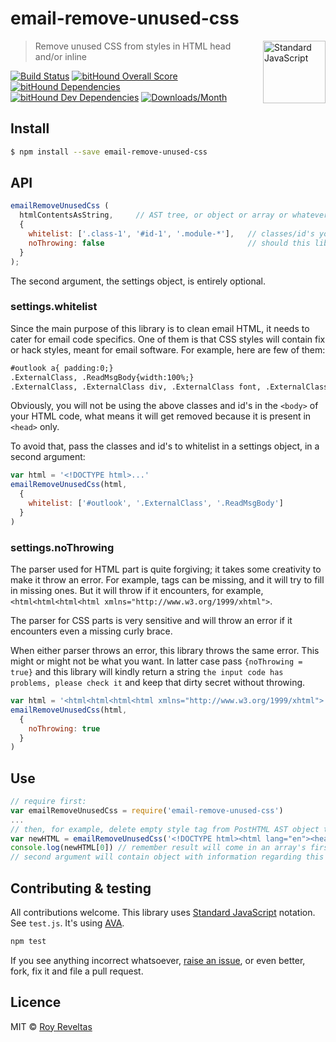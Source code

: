 # email-remove-unused-css

<a href="https://github.com/feross/standard" style="float: right; padding: 0 0 20px 20px;"><img src="https://cdn.rawgit.com/feross/standard/master/sticker.svg" alt="Standard JavaScript" width="100" align="right"></a>

> Remove unused CSS from styles in HTML head and/or inline

[![Build Status](https://travis-ci.org/code-and-send/email-remove-unused-css.svg?branch=master)](https://travis-ci.org/code-and-send/email-remove-unused-css) [![bitHound Overall Score](https://www.bithound.io/github/code-and-send/email-remove-unused-css/badges/score.svg)](https://www.bithound.io/github/code-and-send/email-remove-unused-css) [![bitHound Dependencies](https://www.bithound.io/github/code-and-send/email-remove-unused-css/badges/dependencies.svg)](https://www.bithound.io/github/code-and-send/email-remove-unused-css/master/dependencies/npm) [![bitHound Dev Dependencies](https://www.bithound.io/github/code-and-send/email-remove-unused-css/badges/devDependencies.svg)](https://www.bithound.io/github/code-and-send/email-remove-unused-css/master/dependencies/npm) [![Downloads/Month](https://img.shields.io/npm/dm/email-remove-unused-css.svg)](https://www.npmjs.com/package/email-remove-unused-css)

## Install

```bash
$ npm install --save email-remove-unused-css
```

## API

```js
emailRemoveUnusedCss (
  htmlContentsAsString,     // AST tree, or object or array or whatever. Can be deeply-nested
  {
    whitelist: ['.class-1', '#id-1', '.module-*'],   // classes/id's you want to whitelist
    noThrowing: false                                // should this lib throw when it's parser throws?
  }
);
```

The second argument, the settings object, is entirely optional.

### settings.whitelist

Since the main purpose of this library is to clean email HTML, it needs to cater for email code specifics. One of them is that CSS styles will contain fix or hack styles, meant for email software. For example, here are few of them:

```html
#outlook a{ padding:0;}
.ExternalClass, .ReadMsgBody{width:100%;}
.ExternalClass, .ExternalClass div, .ExternalClass font, .ExternalClass p, .ExternalClass span, .ExternalClass td{ line-height:100%;}
```

Obviously, you will not be using the above classes and id's in the `<body>` of your HTML code, what means it will get removed because it is present in `<head>` only.

To avoid that, pass the classes and id's to whitelist in a settings object, in a second argument:

```js
var html = '<!DOCTYPE html>...'
emailRemoveUnusedCss(html,
  {
    whitelist: ['#outlook', '.ExternalClass', '.ReadMsgBody']
  }
)
```

### settings.noThrowing

The parser used for HTML part is quite forgiving; it takes some creativity to make it throw an error. For example, tags can be missing, and it will try to fill in missing ones. But it will throw if it encounters, for example, `<html<html<html<html xmlns="http://www.w3.org/1999/xhtml">`.

The parser for CSS parts is very sensitive and will throw an error if it encounters even a missing curly brace.

When either parser throws an error, this library throws the same error. This might or might not be what you want. In latter case pass `{noThrowing = true}` and this library will kindly return a string `the input code has problems, please check it` and keep that dirty secret without throwing.

```js
var html = '<html<html<html<html xmlns="http://www.w3.org/1999/xhtml">'
emailRemoveUnusedCss(html,
  {
    noThrowing: true
  }
)
```

## Use

```js
// require first:
var emailRemoveUnusedCss = require('email-remove-unused-css')
...
// then, for example, delete empty style tag from PostHTML AST object tree:
var newHTML = emailRemoveUnusedCss('<!DOCTYPE html><html lang="en"><head>...')
console.log(newHTML[0]) // remember result will come in an array's first element!
// second argument will contain object with information regarding this cleaning
```

## Contributing & testing

All contributions welcome. This library uses [Standard JavaScript](https://github.com/feross/standard) notation. See `test.js`. It's using [AVA](https://github.com/avajs/ava).

```bash
npm test
```

If you see anything incorrect whatsoever, [raise an issue](https://github.com/code-and-send/email-remove-unused-css/issues), or even better, fork, fix it and file a pull request.

## Licence

MIT © [Roy Reveltas](https://github.com/revelt)
